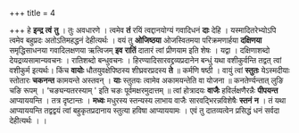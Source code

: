 +++
title = 4

+++
हे **इन्द्र** **त्वं** **तु** । तुः अवधारणे । त्वमेव **तं** रयिं त्वद्दानयोग्यं गवादिधनं **दाः** देहि । यस्मादितरेभ्योऽपि त्वमेव बहुप्रदः अतोऽतिमहद्धनं देहीत्यर्थः । वयं तु **ओजिष्ठया** ओजस्वितमया परिक्रमणार्हया **दक्षिणया** समृद्धिसाधनया गवादिलक्षणया ऋत्विजम् **इव** **रातिं** दातारं त्वां प्रीणयाम इति शेषः । यद्वा । दक्षिणाशब्दो देयद्रव्यसामान्यवचनः । रातिशब्दो बन्धुवचनः । हिरण्यादिसारवद्द्रव्यप्रदानेन बन्धुं यथा वशीकुर्वन्ति तद्वत् त्वां वशीकुर्म इत्यर्थः। किंच **वायोः** धौतयुवक्षेपिष्ठस्य शीघ्रवरप्रदस्य **ते** ॥ कर्मणि षष्ठी । वायुं त्वां **स्तुतः** येऽस्मदीयाः स्तोतारः **चकनन्त** कामयन्ते अस्तवन् । **याः** स्तुतयः त्वामेव अकामयन्तेति वा योजना ॥ कनतेर्ण्यन्तात् लुङि चङि रूपम् । ‘चङ्यन्यतरस्याम् ' इति चङः पूर्वमक्षरमुदात्तम् ॥ त्वां होत्रादयः **वाजैः** हविर्लक्षणैरन्नैः **पीपयन्त** आप्याययन्ति । तत्र दृष्टान्तः । **मध्वः** मधुरस्य स्तन्यस्य लाभाय वाजैः सारवद्भिरन्नविशेषैः **स्तनं** **न** । तं यथा आप्याययन्ति तद्वद्वयं त्वां बहुकृतप्रदानाय स्तुत्या हविषा आप्याययामः । एवं तु दातव्यत्वेन प्रसिद्धं धनं सर्वदा देहीत्यर्थः । ।
